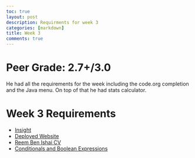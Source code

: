 ```yaml
---
toc: true
layout: post
description: Requirments for week 3
categories: [markdown]
title: Week 3
comments: true
---
```

# Peer Grade: 2.7+/3.0
He had all the requirements for the week including the code.org completion and the Java menu. On top of that he had stats calculator.


# Week 3 Requirements 
- [Insight](https://github.com/Reem57/blog_new/pulse)
- [Deployed Website](https://reemb.tk)
- [Reem Ben Ishai CV](http://localhost:4000/blog_new/markdown/2022/09/12/CV.html)
- [Conditionals and Boolean Expressions](https://nighthawkcoders.github.io/APCSA//unit/3)


